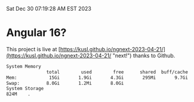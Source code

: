 Sat Dec 30 07:19:28 AM EST 2023

# Angular 16?


This project is live at [https://kusl.github.io/ngnext-2023-04-21/](https://kusl.github.io/ngnext-2023-04-21/ "next!") thanks to Github.

```bash
System Memory
               total        used        free      shared  buff/cache   available
Mem:            15Gi       1.9Gi       4.3Gi       295Mi       9.7Gi        13Gi
Swap:          8.0Gi       1.2Mi       8.0Gi
System Storage
824M	.
```
